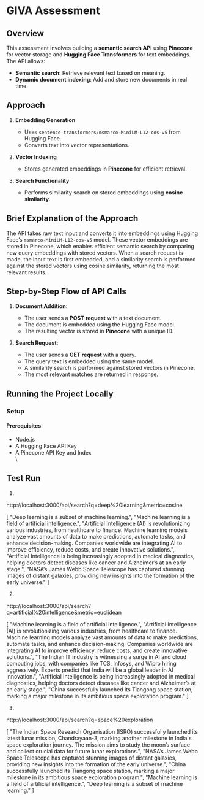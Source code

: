 # GIVA Assessment  

## Overview  
This assessment involves building a **semantic search API** using **Pinecone** for vector storage and **Hugging Face Transformers** for text embeddings. The API allows:  
- **Semantic search**: Retrieve relevant text based on meaning.  
- **Dynamic document indexing**: Add and store new documents in real time.  

## Approach  

1. **Embedding Generation**  
   - Uses `sentence-transformers/msmarco-MiniLM-L12-cos-v5` from Hugging Face.  
   - Converts text into vector representations.  

2. **Vector Indexing**  
   - Stores generated embeddings in **Pinecone** for efficient retrieval.  

3. **Search Functionality**  
   - Performs similarity search on stored embeddings using **cosine similarity**.  

## **Brief Explanation of the Approach**  
The API takes raw text input and converts it into embeddings using Hugging Face’s `msmarco-MiniLM-L12-cos-v5` model. These vector embeddings are stored in Pinecone, which enables efficient semantic search by comparing new query embeddings with stored vectors. When a search request is made, the input text is first embedded, and a similarity search is performed against the stored vectors using cosine similarity, returning the most relevant results.  

## **Step-by-Step Flow of API Calls**  
1. **Document Addition**:  
   - The user sends a **POST request** with a text document.  
   - The document is embedded using the Hugging Face model.  
   - The resulting vector is stored in **Pinecone** with a unique ID.  

2. **Search Request**:  
   - The user sends a **GET request** with a query.  
   - The query text is embedded using the same model.  
   - A similarity search is performed against stored vectors in Pinecone.  
   - The most relevant matches are returned in response.  

## **Running the Project Locally**  

### **Setup**  

#### **Prerequisites**  
- Node.js  
- A Hugging Face API Key  
- A Pinecone API Key and Index  
\

## Test Run
1)
http://localhost:3000/api/search?q=deep%20learning&metric=cosine

[
  "Deep learning is a subset of machine learning.",
  "Machine learning is a field of artificial intelligence.",
  "Artificial Intelligence (AI) is revolutionizing various industries, from healthcare to finance. Machine learning models analyze vast amounts of data to make predictions, automate tasks, and enhance decision-making. Companies worldwide are integrating AI to improve efficiency, reduce costs, and create innovative solutions.",
  "Artificial Intelligence is being increasingly adopted in medical diagnostics, helping doctors detect diseases like cancer and Alzheimer’s at an early stage.",
  "NASA’s James Webb Space Telescope has captured stunning images of distant galaxies, providing new insights into the formation of the early universe."
]

2)
http://localhost:3000/api/search?q=artificial%20intelligence&metric=euclidean

[
  "Machine learning is a field of artificial intelligence.",
  "Artificial Intelligence (AI) is revolutionizing various industries, from healthcare to finance. Machine learning models analyze vast amounts of data to make predictions, automate tasks, and enhance decision-making. Companies worldwide are integrating AI to improve efficiency, reduce costs, and create innovative solutions.",
  "The Indian IT industry is witnessing a surge in AI and cloud computing jobs, with companies like TCS, Infosys, and Wipro hiring aggressively. Experts predict that India will be a global leader in AI innovation.",
  "Artificial Intelligence is being increasingly adopted in medical diagnostics, helping doctors detect diseases like cancer and Alzheimer’s at an early stage.",
  "China successfully launched its Tiangong space station, marking a major milestone in its ambitious space exploration program."
]

3)
http://localhost:3000/api/search?q=space%20exploration

[
  "The Indian Space Research Organisation (ISRO) successfully launched its latest lunar mission, Chandrayaan-3, marking another milestone in India's space exploration journey. The mission aims to study the moon’s surface and collect crucial data for future lunar explorations.",
  "NASA’s James Webb Space Telescope has captured stunning images of distant galaxies, providing new insights into the formation of the early universe.",
  "China successfully launched its Tiangong space station, marking a major milestone in its ambitious space exploration program.",
  "Machine learning is a field of artificial intelligence.",
  "Deep learning is a subset of machine learning."
]





